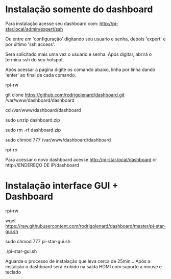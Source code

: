 # Instalação somente do dashboard

Para instalação acesse seu dashboard com:
http://pi-star.local/admin/expert/ssh

Ou entre em 'configuração' digitando seu usuario e senha, depois 'expert' e por último 'ssh access'.

Será solicitado mais uma vez o usuario e senha. Após digitar, abrirá o termina ssh do seu hotspot.

Após acessar a pagina digite os comando abaixo, linha por linha dando 'enter' ao final de cada comando.

rpi-rw

git clone https://github.com/rodrigolenard/dashboard.git /var/www/dashboard/dashboard

cd /var/www/dashboard/dashboard

sudo unzip dashboard.zip

sudo rm -rf dashboard.zip

sudo chmod 777 /var/www/dashboard/dashboard

rpi-ro

Para acessar o novo dashboard acesse
http://pi-star.local/dashboard or http://ENDEREÇO DE IP/dashboard


# Instalação interface GUI + Dashboard

rpi-rw

wget https://raw.githubusercontent.com/rodrigolenard/dashboard/master/pi-star-gui.sh

sudo chmod 777 pi-star-gui.sh

./pi-star-gui.sh

Aguarde o processo de instalação que leva cerca de 25min...
Após a instalção o dashboard será exibido na saída HDMI com suporte a mouse e teclado
